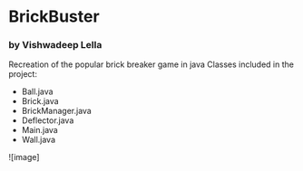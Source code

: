 # BrickBuster
### by Vishwadeep Lella

Recreation of the popular brick breaker game in java
Classes included in the project:

* Ball.java
* Brick.java
* BrickManager.java
* Deflector.java
* Main.java
* Wall.java


![image]
